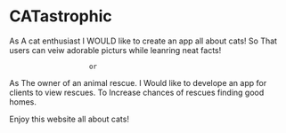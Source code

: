 # CATastrophic

As A cat enthusiast 
I WOULD like to create an app all about cats!
So That users can veiw adorable picturs while leanring neat facts!

                        or


As The owner of an animal rescue.
I Would like to develope an app for clients to view rescues.
To Increase chances of rescues finding good homes.

Enjoy this website all about cats!